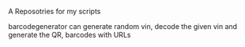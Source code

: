 A Reposotries for my scripts

barcodegenerator can generate random vin, decode the given vin and generate the QR, barcodes with URLs